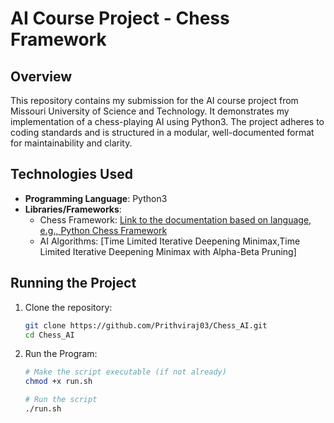 # AI Course Project - Chess Framework

## Overview

This repository contains my submission for the AI course project from Missouri University of Science and Technology. It demonstrates my implementation of a chess-playing AI using Python3. The project adheres to coding standards and is structured in a modular, well-documented format for maintainability and clarity.

## Technologies Used

- **Programming Language**: Python3
- **Libraries/Frameworks**: 
  - Chess Framework: [Link to the documentation based on language, e.g., Python Chess Framework](https://siggame.github.io/Joueur.py/chess/index.html)
  - AI Algorithms: [Time Limited Iterative Deepening Minimax,Time Limited Iterative Deepening Minimax with Alpha-Beta Pruning]

## Running the Project

1. Clone the repository:
   ```bash
   git clone https://github.com/Prithviraj03/Chess_AI.git
   cd Chess_AI
   ```

2. Run the Program:
   ```bash
   # Make the script executable (if not already)
   chmod +x run.sh

   # Run the script
   ./run.sh
   ```